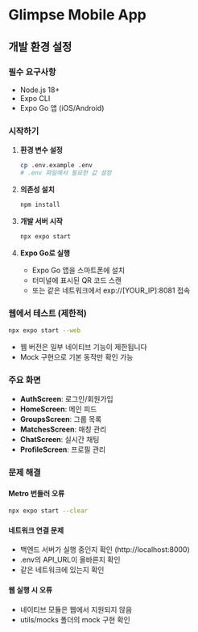 # Glimpse Mobile App

## 개발 환경 설정

### 필수 요구사항
- Node.js 18+
- Expo CLI
- Expo Go 앱 (iOS/Android)

### 시작하기

1. **환경 변수 설정**
   ```bash
   cp .env.example .env
   # .env 파일에서 필요한 값 설정
   ```

2. **의존성 설치**
   ```bash
   npm install
   ```

3. **개발 서버 시작**
   ```bash
   npx expo start
   ```

4. **Expo Go로 실행**
   - Expo Go 앱을 스마트폰에 설치
   - 터미널에 표시된 QR 코드 스캔
   - 또는 같은 네트워크에서 exp://[YOUR_IP]:8081 접속

### 웹에서 테스트 (제한적)
```bash
npx expo start --web
```
- 웹 버전은 일부 네이티브 기능이 제한됩니다
- Mock 구현으로 기본 동작만 확인 가능

### 주요 화면
- **AuthScreen**: 로그인/회원가입
- **HomeScreen**: 메인 피드
- **GroupsScreen**: 그룹 목록
- **MatchesScreen**: 매칭 관리
- **ChatScreen**: 실시간 채팅
- **ProfileScreen**: 프로필 관리

### 문제 해결

#### Metro 번들러 오류
```bash
npx expo start --clear
```

#### 네트워크 연결 문제
- 백엔드 서버가 실행 중인지 확인 (http://localhost:8000)
- .env의 API_URL이 올바른지 확인
- 같은 네트워크에 있는지 확인

#### 웹 실행 시 오류
- 네이티브 모듈은 웹에서 지원되지 않음
- utils/mocks 폴더의 mock 구현 확인